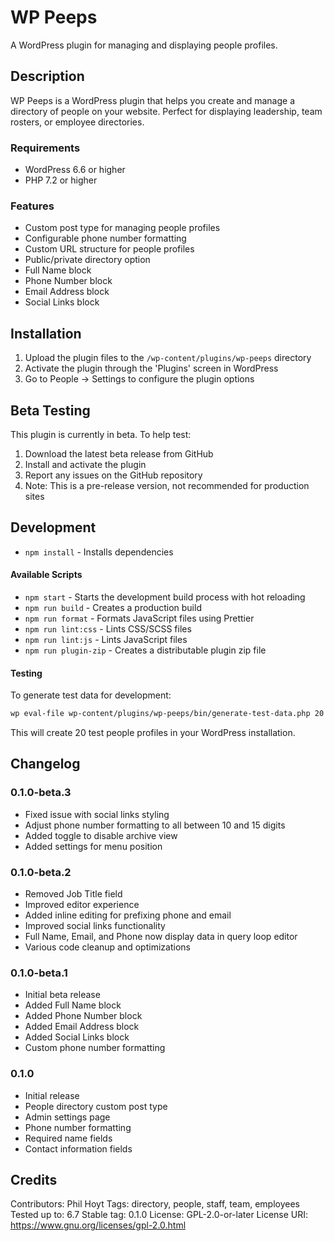 # WP Peeps

A WordPress plugin for managing and displaying people profiles.

## Description

WP Peeps is a WordPress plugin that helps you create and manage a directory of people on your website. Perfect for displaying leadership, team rosters, or employee directories.

### Requirements

-   WordPress 6.6 or higher
-   PHP 7.2 or higher

### Features

-   Custom post type for managing people profiles
-   Configurable phone number formatting
-   Custom URL structure for people profiles
-   Public/private directory option
-   Full Name block
-   Phone Number block
-   Email Address block
-   Social Links block

## Installation

1. Upload the plugin files to the `/wp-content/plugins/wp-peeps` directory
2. Activate the plugin through the 'Plugins' screen in WordPress
3. Go to People → Settings to configure the plugin options

## Beta Testing

This plugin is currently in beta. To help test:

1. Download the latest beta release from GitHub
2. Install and activate the plugin
3. Report any issues on the GitHub repository
4. Note: This is a pre-release version, not recommended for production sites

## Development

-   `npm install` - Installs dependencies

#### Available Scripts

-   `npm start` - Starts the development build process with hot reloading
-   `npm run build` - Creates a production build
-   `npm run format` - Formats JavaScript files using Prettier
-   `npm run lint:css` - Lints CSS/SCSS files
-   `npm run lint:js` - Lints JavaScript files
-   `npm run plugin-zip` - Creates a distributable plugin zip file

#### Testing

To generate test data for development:

```bash
wp eval-file wp-content/plugins/wp-peeps/bin/generate-test-data.php 20
```

This will create 20 test people profiles in your WordPress installation.

## Changelog

### 0.1.0-beta.3

-   Fixed issue with social links styling
-   Adjust phone number formatting to all between 10 and 15 digits
-   Added toggle to disable archive view
-   Added settings for menu position

### 0.1.0-beta.2

-   Removed Job Title field
-   Improved editor experience
-   Added inline editing for prefixing phone and email
-   Improved social links functionality
-   Full Name, Email, and Phone now display data in query loop editor
-   Various code cleanup and optimizations

### 0.1.0-beta.1

-   Initial beta release
-   Added Full Name block
-   Added Phone Number block
-   Added Email Address block
-   Added Social Links block
-   Custom phone number formatting

### 0.1.0

-   Initial release
-   People directory custom post type
-   Admin settings page
-   Phone number formatting
-   Required name fields
-   Contact information fields

## Credits

Contributors: Phil Hoyt
Tags: directory, people, staff, team, employees
Tested up to: 6.7
Stable tag: 0.1.0
License: GPL-2.0-or-later
License URI: https://www.gnu.org/licenses/gpl-2.0.html
